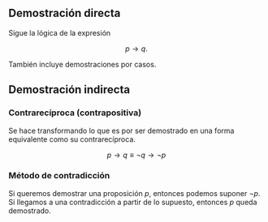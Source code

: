 ## Demostración  directa

Sigue la lógica de la expresión

$$
p \to q
.$$

También incluye demostraciones por casos.

## Demostración indirecta

### Contrarecíproca (contrapositiva)

Se hace transformando lo que es por ser demostrado en una forma equivalente como su contrarecíproca.

$$
p \to q \equiv \neg q \to \neg p
$$

### Método de contradicción

Si queremos demostrar una proposición $p$, entonces podemos suponer $\neg p$. Si llegamos a una contradicción a partir de lo supuesto, entonces $p$ queda demostrado.
